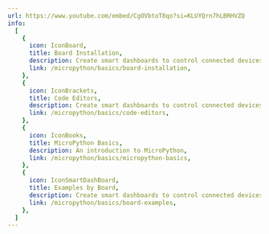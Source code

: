 ```yaml
---
url: https://www.youtube.com/embed/CgOVbtoT8qo?si=KLUYQrn7hLBRHVZQ
info:
  [
    {
      icon: IconBoard,
      title: Board Installation,
      description: Create smart dashboards to control connected devices using few coding,
      link: /micropython/basics/board-installation,
    },
    {
      icon: IconBrackets,
      title: Code Editors,
      description: Create smart dashboards to control connected devices using few coding,
      link: /micropython/basics/code-editors,
    },
    {
      icon: IconBooks,
      title: MicroPython Basics,
      description: An introduction to MicroPython,
      link: /micropython/basics/micropython-basics,
    },
    {
      icon: IconSmartDashBoard,
      title: Examples by Board,
      description: Create smart dashboards to control connected devices using few coding,
      link: /micropython/basics/board-examples,
    },
  ]
---
```

